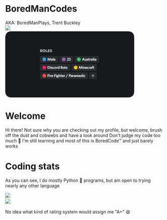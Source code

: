 # BoredManCodes
AKA: BoredManPlays, Trent Buckley <br>
<a href="#">
  <img src="https://lanyard.cnrad.dev/api/324504908013240330?hideBadges=true"/>
</a>
<br>
<a href="#">
  <img src="https://raw.githubusercontent.com/BoredManCodes/BoredManCodes/main/roles-rounded.png"/>
</a>
# Welcome
Hi there!
Not sure why you are checking out my profile, but welcome, brush off the dust and cobwebs and have a look around
Don't judge my code too much 🙏 I'm still learning and most of this is BoredCode™ and just barely works
<br>
# Coding stats
<p>As you can see, I do mostly Python 🐍 programs, but am open to trying nearly any other language</p>
<a href="#">
  <img src="https://stats-boredmancodes.vercel.app/api/wakatime?username=BoredManCodes"/>
</a>
<br>
<a href="#">
  <img src="https://stats-boredmancodes.vercel.app/api?username=BoredManCodes&show_icons=true&count_private=true"/>
</a>
<p>No idea what kind of rating system would assign me "A+" 😆
<br>

